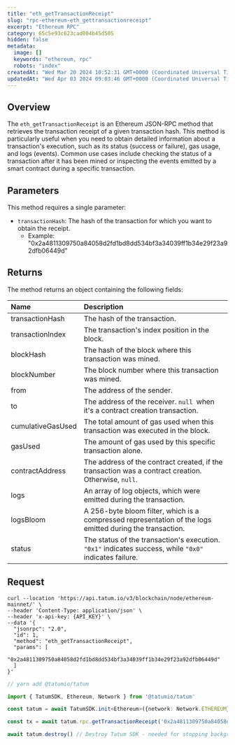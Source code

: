```yaml
---
title: "eth_getTransactionReceipt"
slug: "rpc-ethereum-eth_gettransactionreceipt"
excerpt: "Ethereum RPC"
category: 65c5e93c623cad004b45d505
hidden: false
metadata: 
  image: []
  keywords: "ethereum, rpc"
  robots: "index"
createdAt: "Wed Mar 20 2024 10:52:31 GMT+0000 (Coordinated Universal Time)"
updatedAt: "Wed Apr 03 2024 09:03:46 GMT+0000 (Coordinated Universal Time)"
---
```

## Overview

The `eth_getTransactionReceipt` is an Ethereum JSON-RPC method that retrieves the transaction receipt of a given transaction hash. This method is particularly useful when you need to obtain detailed information about a transaction's execution, such as its status (success or failure), gas usage, and logs (events). Common use cases include checking the status of a transaction after it has been mined or inspecting the events emitted by a smart contract during a specific transaction.

## Parameters

This method requires a single parameter:

- `transactionHash`:  The hash of the transaction for which you want to obtain the receipt.
  - Example: "0x2a4811309750a84058d2fd1bd8dd534bf3a34039ff1b34e29f23a92dfb06449d"

## Returns

The method returns an object containing the following fields:

| Name              | Description                                                                                               |
| :---------------- | :-------------------------------------------------------------------------------------------------------- |
| transactionHash   | The hash of the transaction.                                                                              |
| transactionIndex  | The transaction's index position in the block.                                                            |
| blockHash         | The hash of the block where this transaction was mined.                                                   |
| blockNumber       | The block number where this transaction was mined.                                                        |
| from              | The address of the sender.                                                                                |
| to                | The address of the receiver. `null `when it's a contract creation transaction.                            |
| cumulativeGasUsed | The total amount of gas used when this transaction was executed in the block.                             |
| gasUsed           | The amount of gas used by this specific transaction alone.                                                |
| contractAddress   | The address of the contract created, if the transaction was a contract creation. Otherwise, `null`.       |
| logs              | An array of log objects, which were emitted during the transaction.                                       |
| logsBloom         | A 256-byte bloom filter, which is a compressed representation of the logs emitted during the transaction. |
| status            | The status of the transaction's execution. `"0x1"` indicates success, while `"0x0" `indicates failure.    |

## Request

```curl cURL
curl --location 'https://api.tatum.io/v3/blockchain/node/ethereum-mainnet/' \
--header 'Content-Type: application/json' \
--header 'x-api-key: {API_KEY}' \
--data '{
  "jsonrpc": "2.0",
  "id": 1,
  "method": "eth_getTransactionReceipt",
  "params": [
    "0x2a4811309750a84058d2fd1bd8dd534bf3a34039ff1b34e29f23a92dfb06449d"
  ]
}'

```
```typescript JS SDK
// yarn add @tatumio/tatum

import { TatumSDK, Ethereum, Network } from '@tatumio/tatum'

const tatum = await TatumSDK.init<Ethereum>({network: Network.ETHEREUM})

const tx = await tatum.rpc.getTransactionReceipt('0x2a4811309750a84058d2fd1bd8dd534bf3a34039ff1b34e29f23a92dfb06449d')

await tatum.destroy() // Destroy Tatum SDK - needed for stopping background jobs
```
